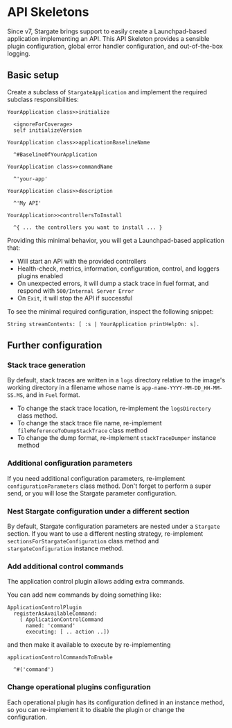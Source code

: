 # API Skeletons

Since v7, Stargate brings support to easily create a Launchpad-based application
implementing an API. This API Skeleton provides a sensible plugin configuration,
global error handler configuration, and out-of-the-box logging.

## Basic setup

Create a subclass of `StargateApplication` and implement
the required subclass responsibilities:

```smalltalk
YourApplication class>>initialize

  <ignoreForCoverage>
  self initializeVersion

YourApplication class>>applicationBaselineName

  ^#BaselineOfYourApplication

YourApplication class>>commandName

  ^'your-app'

YourApplication class>>description

  ^'My API'

YourApplication>>controllersToInstall

  ^{ ... the controllers you want to install ... }
```

Providing this minimal behavior, you will get a Launchpad-based application that:

- Will start an API with the provided controllers
- Health-check, metrics, information, configuration, control, and
  loggers plugins enabled
- On unexpected errors, it will dump a stack trace in fuel format,
  and respond with `500/Internal Server Error`
- On `Exit`, it will stop the API if successful

To see the minimal required configuration, inspect the following snippet:

```smalltalk
String streamContents: [ :s | YourApplication printHelpOn: s].
```

## Further configuration

### Stack trace generation

By default, stack traces are written in a `logs` directory relative to
the image's working directory in a filename whose name is `app-name-YYYY-MM-DD_HH-MM-SS.MS`,
and in `Fuel` format.

- To change the stack trace location, re-implement the `logsDirectory` class method.
- To change the stack trace file name, re-implement `fileReferenceToDumpStackTrace`
  class method
- To change the dump format, re-implement `stackTraceDumper` instance method

### Additional configuration parameters

If you need additional configuration parameters, re-implement `configurationParameters`
class method. Don't forget to perform a super send, or you will lose the
Stargate parameter configuration.

### Nest Stargate configuration under a different section

By default, Stargate configuration parameters are nested under a `Stargate` section.
If you want to use a different nesting strategy, re-implement `sectionsForStargateConfiguration`
class method and `stargateConfiguration` instance method.

### Add additional control commands

The application control plugin allows adding extra commands.

You can add new commands by doing something like:

```smalltalk
ApplicationControlPlugin
  registerAsAvailableCommand:
    ( ApplicationControlCommand
      named: 'command'
      executing: [ .. action ..])
```

and then make it available to execute by re-implementing

```smalltalk
applicationControlCommandsToEnable

  ^#('command')
```

### Change operational plugins configuration

Each operational plugin has its configuration defined in an instance method, so
you can re-implement it to disable the plugin or change the configuration.
